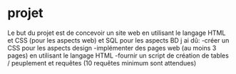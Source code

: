 # projet
Le but du projet est de concevoir un site web en utilisant le langage HTML et CSS (pour les aspects web) et SQL pour les aspects BD
j ai dû:
-créer un CSS pour les aspects design
-implémenter des pages web (au moins 3 pages) en utilisant le langage HTML 
-fournir un script de création de tables / peuplement et requêtes (10 requêtes minimum sont attendues)
